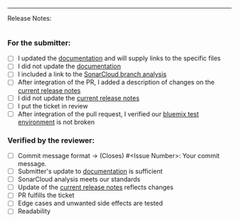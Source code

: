 <!-- if needed please write above the given line -->
---
Release Notes:
<!-- Please write your release notes between ```-->
```

```
<!-- please don't delete/modify the checklist --> 
### For the submitter:
- [ ] I updated the [documentation](https://taskana.atlassian.net/wiki/spaces/TAS/overview) and will supply links to the specific files
- [ ] I did not update the [documentation](https://taskana.atlassian.net/wiki/spaces/TAS/overview)
- [ ] I included a link to the [SonarCloud branch analysis](https://taskana.atlassian.net/wiki/spaces/TAS/pages/1019969636/SonarCloud+Integration)
- [ ] After integration of the PR, I added a description of changes on the [current release notes](https://taskana.atlassian.net/wiki/spaces/TAS/pages/1281392672/Current+Release+Notes+Taskana)
- [ ] I did not update the [current release notes](https://taskana.atlassian.net/wiki/spaces/TAS/pages/1281392672/Current+Release+Notes+Taskana)
- [ ] I put the ticket in review
- [ ] After integration of the pull request, I verified our [bluemix test environment](http://taskana.mybluemix.net/taskana) is not broken

### Verified by the reviewer:
- [ ] Commit message format → (Closes) #&lt;Issue Number&gt;: Your commit message.
- [ ] Submitter's update to [documentation](https://taskana.atlassian.net/wiki/spaces/TAS/overview) is sufficient
- [ ] SonarCloud analysis meets our standards
- [ ] Update of the [current release notes](https://taskana.atlassian.net/wiki/spaces/TAS/pages/1281392672/Current+Release+Notes+Taskana) reflects changes
- [ ] PR fulfills the ticket
- [ ] Edge cases and unwanted side effects are tested
- [ ] Readability
